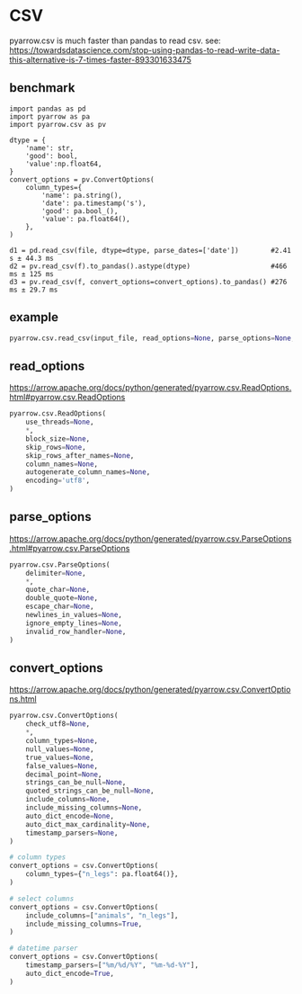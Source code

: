 # CSV
pyarrow.csv is much faster than pandas to read csv. see: https://towardsdatascience.com/stop-using-pandas-to-read-write-data-this-alternative-is-7-times-faster-893301633475

## benchmark
```
import pandas as pd
import pyarrow as pa
import pyarrow.csv as pv

dtype = {
    'name': str,
    'good': bool,
    'value':np.float64,
}
convert_options = pv.ConvertOptions(
    column_types={
        'name': pa.string(),
        'date': pa.timestamp('s'),
        'good': pa.bool_(),
        'value': pa.float64(),
    },
)

d1 = pd.read_csv(file, dtype=dtype, parse_dates=['date'])        #2.41 s ± 44.3 ms
d2 = pv.read_csv(f).to_pandas().astype(dtype)                    #466 ms ± 125 ms
d3 = pv.read_csv(f, convert_options=convert_options).to_pandas() #276 ms ± 29.7 ms
```

## example
```py
pyarrow.csv.read_csv(input_file, read_options=None, parse_options=None, convert_options=None, MemoryPool memory_pool=None)
```

## read_options
https://arrow.apache.org/docs/python/generated/pyarrow.csv.ReadOptions.html#pyarrow.csv.ReadOptions
```py
pyarrow.csv.ReadOptions(
    use_threads=None,
    *,
    block_size=None,
    skip_rows=None,
    skip_rows_after_names=None,
    column_names=None,
    autogenerate_column_names=None,
    encoding='utf8',
)
```

## parse_options
https://arrow.apache.org/docs/python/generated/pyarrow.csv.ParseOptions.html#pyarrow.csv.ParseOptions
```py
pyarrow.csv.ParseOptions(
    delimiter=None,
    *,
    quote_char=None,
    double_quote=None,
    escape_char=None,
    newlines_in_values=None,
    ignore_empty_lines=None,
    invalid_row_handler=None,
)
```

## convert_options
https://arrow.apache.org/docs/python/generated/pyarrow.csv.ConvertOptions.html
```py
pyarrow.csv.ConvertOptions(
    check_utf8=None,
    *,
    column_types=None,
    null_values=None,
    true_values=None,
    false_values=None,
    decimal_point=None,
    strings_can_be_null=None,
    quoted_strings_can_be_null=None,
    include_columns=None,
    include_missing_columns=None,
    auto_dict_encode=None,
    auto_dict_max_cardinality=None,
    timestamp_parsers=None,
)

# column types
convert_options = csv.ConvertOptions(
    column_types={"n_legs": pa.float64()},
)

# select columns
convert_options = csv.ConvertOptions(
    include_columns=["animals", "n_legs"],
    include_missing_columns=True,
)

# datetime parser
convert_options = csv.ConvertOptions(
    timestamp_parsers=["%m/%d/%Y", "%m-%d-%Y"],
    auto_dict_encode=True,
)
```
